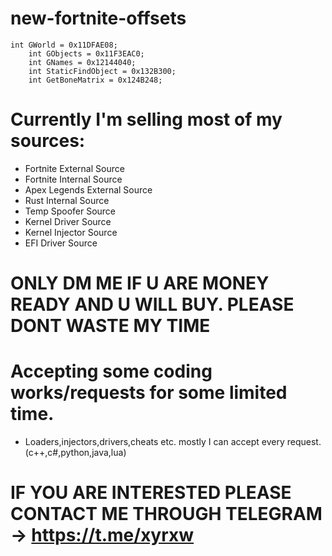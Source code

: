 # new-fortnite-offsets

```
int GWorld = 0x11DFAE08;
    int GObjects = 0x11F3EAC0;
    int GNames = 0x12144040;
    int StaticFindObject = 0x132B300;
    int GetBoneMatrix = 0x124B248; 
```

# Currently I'm selling most of my sources:
  - Fortnite External Source
  - Fortnite Internal Source
  - Apex Legends External Source
  - Rust Internal Source
  - Temp Spoofer Source
  - Kernel Driver Source
  - Kernel Injector Source
  - EFI Driver Source

# ONLY DM ME IF U ARE MONEY READY AND U WILL BUY. PLEASE DONT WASTE MY TIME

# Accepting some coding works/requests for some limited time.
  - Loaders,injectors,drivers,cheats etc. mostly I can accept every request. (c++,c#,python,java,lua)

# IF YOU ARE INTERESTED PLEASE CONTACT ME THROUGH TELEGRAM -> https://t.me/xyrxw
